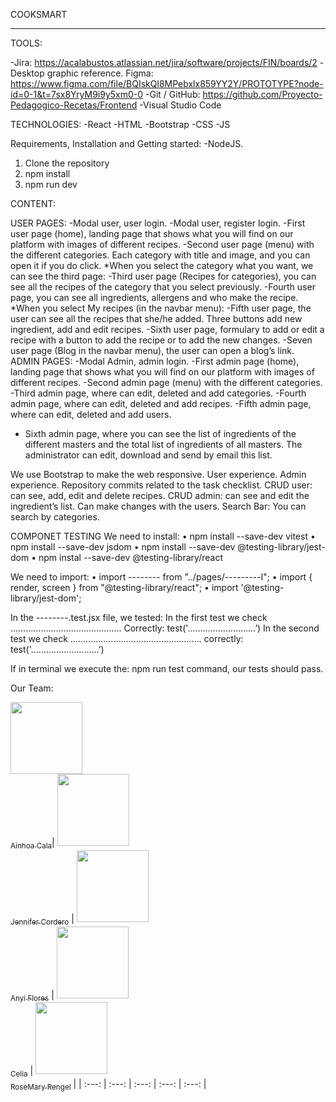 COOKSMART

------------------------------------------------------------------------------------------------------------------------------------------------------------------------------------------------------------------------------------------------------------------------------------------------

TOOLS:

-Jira:
https://acalabustos.atlassian.net/jira/software/projects/FIN/boards/2
-Desktop graphic reference. Figma:
https://www.figma.com/file/BQIskQl8MPebxlx859YY2Y/PROTOTYPE?node-id=0-1&t=7sx8YryM9i9y5xm0-0
-Git / GitHub:
https://github.com/Proyecto-Pedagogico-Recetas/Frontend
-Visual Studio Code

TECHNOLOGIES:
-React
-HTML
-Bootstrap
-CSS
-JS

Requirements, Installation and Getting started:
-NodeJS.
1) Clone the repository
2) npm install
5) npm run dev

CONTENT:

USER PAGES:
-Modal user, user login.
-Modal user, register login.
-First user page (home), landing page that shows what you will find on our platform with images of different recipes.
-Second user page (menu) with the different categories.
Each category with title and image, and you can open it if you do click. 
*When you select the category what you want, we can see the third page:
-Third user page (Recipes for categories), you can see all the recipes of the category that you select previously.
-Fourth user page, you can see all ingredients, allergens and who make the recipe.
*When you select My recipes (in the navbar menu):
-Fifth user page, the user can see all the recipes that she/he added. Three buttons add new ingredient, add and edit recipes. 
-Sixth user page, formulary to add or edit a recipe with a button to add the recipe or to add the new changes.
-Seven user page (Blog in the navbar menu), the user can open a blog’s link.
ADMIN PAGES:
-Modal Admin, admin login.
-First admin page (home), landing page that shows what you will find on our platform with images of different recipes.
-Second admin page (menu) with the different categories.
-Third admin page, where can edit, deleted and add categories.
-Fourth admin page, where can edit, deleted and add recipes.
-Fifth admin page, where can edit, deleted and add users.
- Sixth admin page, where you can see the list of ingredients of the different masters and the total list of ingredients of all masters. The administrator can edit, download and send by email this list.


We use Bootstrap to make the web responsive.
User experience.
Admin experience.
Repository commits related to the task checklist.
CRUD user: can see, add, edit and delete recipes.
CRUD admin: can see and edit the ingredient’s list. Can make changes with the users.
Search Bar: You can search by categories.

COMPONET TESTING 
We need to install:
•	npm install --save-dev vitest
•	npm install --save-dev jsdom 
•	npm install --save-dev @testing-library/jest-dom
•	npm instal --save-dev @testing-library/react

We need to import:
•	import -------- from "../pages/---------l";
•	import { render, screen } from "@testing-library/react";
•	import '@testing-library/jest-dom';

In the --------.test.jsx file, we tested:
In the first test we check ……………………………………..
Correctly:
test('………………………’)
In the second test we check …………………………………………….
correctly:
test('………………………’)

If in terminal we execute the: npm run test command, our tests should pass.

Our Team:

[<img src="https://avatars.githubusercontent.com/u/117833586?v=4" width=115><br><sub>Ainhoa Cala</sub>](https://github.com/acalabustos)| 
[<img src="https://avatars.githubusercontent.com/u/117833121?v=4" width=115><br><sub>Jennifer Cordero</sub>](https://github.com/JenniferCorderoR) |
[<img src="https://avatars.githubusercontent.com/u/117834632?v=4" width=115><br><sub>Anyi Flores</sub>](https://github.com/Anyi79) |
[<img src="https://avatars.githubusercontent.com/u/117834265?v=4" width=115><br><sub>Celia</sub>](https://github.com/CeliaGC) |
[<img src="https://avatars.githubusercontent.com/u/117834229?v=4" width=115><br><sub>RoseMary Rengel</sub>](https://github.com/rrengelj) |
| :---: | :---: | :---: |  :---: |  :---: | 
